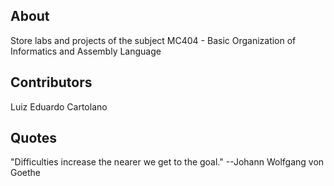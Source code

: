 ## About
Store labs and projects of the subject MC404 - Basic Organization of Informatics and Assembly Language

## Contributors
Luiz Eduardo Cartolano

## Quotes
"Difficulties increase the nearer we get to the goal." --Johann Wolfgang von Goethe
